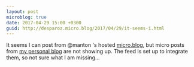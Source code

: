 ```yaml
---
layout: post
microblog: true
date: 2017-04-29 15:00 +0300
guid: http://desparoz.micro.blog/2017/04/29/it-seems-i.html
---
```

It seems I can post from @manton 's hosted [micro.blog](http://micro.blog), but micro posts from [my personal blog](http://desparoz.com) are not showing up. The feed is set up to integrate them, so not sure what I am missing...

